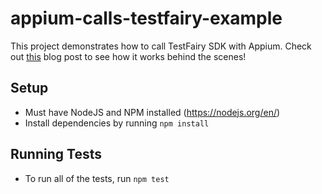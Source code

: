 # appium-calls-testfairy-example

This project demonstrates how to call TestFairy SDK with Appium. Check out [this](#TODO) blog post to see how it works behind the scenes! 

## Setup

* Must have NodeJS and NPM installed (https://nodejs.org/en/)
* Install dependencies by running `npm install`

## Running Tests

* To run all of the tests, run `npm test`